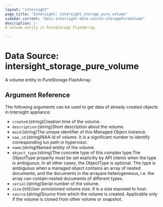 ```yaml
---
layout: "intersight"
page_title: "Intersight: intersight_storage_pure_volume"
sidebar_current: "docs-intersight-data-source-storagePureVolume"
description: |-
A volume entity in PureStorage FlashArray.

---
```


# Data Source: intersight_storage_pure_volume
A volume entity in PureStorage FlashArray.

## Argument Reference
The following arguments can be used to get data of already created objects in Intersight appliance:
* `created`:(string)Creation time of the volume.
* `description`:(string)Short description about the volume.
* `moid`:(string)The unique identifier of this Managed Object instance.
* `naa_id`:(string)NAA id of volume. It is a significant number to identify corresponding lun path in hypervisor.
* `name`:(string)Named entitiy of the volume.
* `object_type`:(string)The concrete type of this complex type.The ObjectType property must be set explicitly by API clients when the type is ambiguous. In all other cases, the ObjectType is optional. The type is ambiguous when a managed object contains an array of nested documents, and the documents in the arrayare heterogeneous, i.e. the array can contain nested documents of different types.
* `serial`:(string)Serial number of the volume.
* `size`:(int)User provisioned volume size. It is a size exposed to host.
* `source`:(string)Source from which the volume is created. Applicable only if the volume is cloned from other volume or snapshot.
